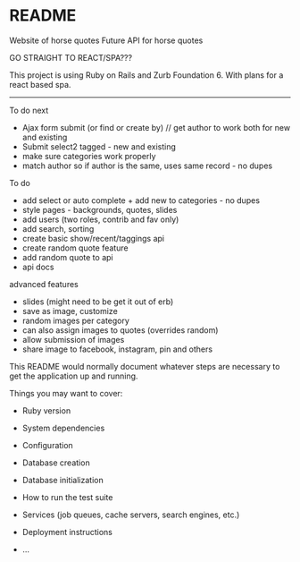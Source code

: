 # README

Website of horse quotes 
Future API for horse quotes

GO STRAIGHT TO REACT/SPA???

This project is using Ruby on Rails and Zurb Foundation 6. With plans for a react based spa. 

*********

To do next
- Ajax form submit (or find or create by) // get author to work both for new and existing 
- Submit select2 tagged - new and existing 
- make sure categories work properly
- match author so if author is the same, uses same record - no dupes 

To do 
- add select or auto complete + add new to categories - no dupes 
- style pages - backgrounds, quotes, slides 
- add users (two roles, contrib and fav only)
- add search, sorting 
- create basic show/recent/taggings api 
- create random quote feature
- add random quote to api 
- api docs

advanced features
- slides (might need to be get it out of erb)
- save as image, customize
- random images per category 
- can also assign images to quotes (overrides random)
- allow submission of images 
- share image to facebook, instagram, pin and others



This README would normally document whatever steps are necessary to get the
application up and running.

Things you may want to cover:

* Ruby version

* System dependencies

* Configuration

* Database creation

* Database initialization

* How to run the test suite

* Services (job queues, cache servers, search engines, etc.)

* Deployment instructions

* ...

